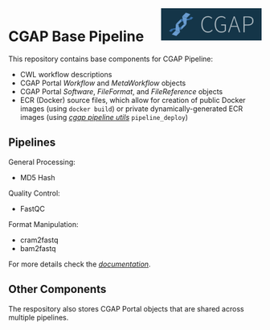 <img src="https://github.com/dbmi-bgm/cgap-pipeline/blob/master/docs/images/cgap_logo.png" width="200" align="right">

# CGAP Base Pipeline

This repository contains base components for CGAP Pipeline:

  * CWL workflow descriptions
  * CGAP Portal *Workflow* and *MetaWorkflow* objects
  * CGAP Portal *Software*, *FileFormat*, and *FileReference* objects
  * ECR (Docker) source files, which allow for creation of public Docker images (using `docker build`) or private dynamically-generated ECR images (using [*cgap pipeline utils*](https://github.com/dbmi-bgm/cgap-pipeline-utils/) `pipeline_deploy`)

## Pipelines

General Processing:

  - MD5 Hash

Quality Control:

  - FastQC

Format Manipulation:

  - cram2fastq
  - bam2fastq

For more details check the [*documentation*](https://cgap-pipeline-main.readthedocs.io/en/latest/Pipelines/Base/index-base.html "base pipeline").

## Other Components

The respository also stores CGAP Portal objects that are shared across multiple pipelines.
